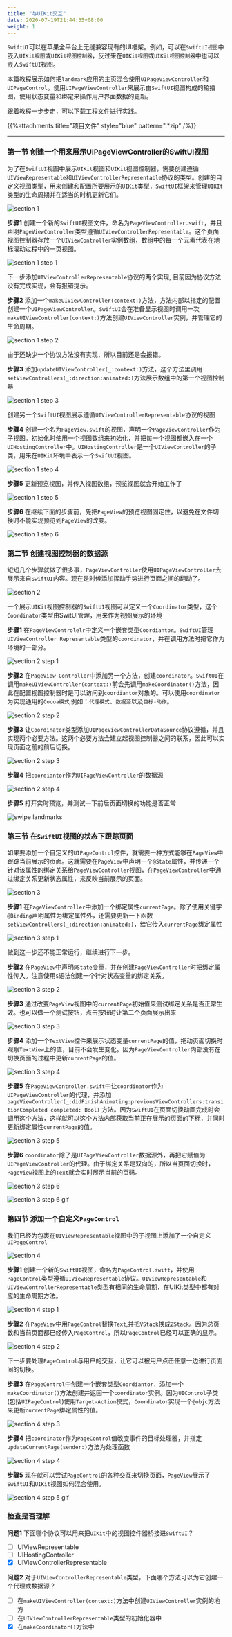 ```yaml
---
title: "与UIKit交互"
date: 2020-07-19T21:44:35+08:00
weight: 1
---
```


`SwiftUI`可以在苹果全平台上无缝兼容现有的UI框架。例如，可以在`SwiftUI视图`中嵌入`UIKit视图`或`UIKit视图控制器`，反过来在`UIKit视图`或`UIKit视图控制器`中也可以嵌入`SwiftUI`视图。

本篇教程展示如何把`landmark`应用的主页混合使用`UIPageViewController`和`UIPageControl`。使用`UIPageViewController`来展示由`SwiftUI`视图构成的轮播图，使用状态变量和绑定来操作用户界面数据的更新。

跟着教程一步步走，可以下载工程文件进行实践。

{{%attachments title="项目文件" style="blue" pattern=".*zip" /%}}

---

### 第一节 创建一个用来展示UIPageViewController的SwiftUI视图

为了在`SwiftUI`视图中展示`UIKit`视图和`UIKit`视图控制器，需要创建遵循`UIViewRepresentable`和`UIViewControllerRepresentable`协议的类型。创建的自定义视图类型，用来创建和配置所要展示的`UIKit`类型，`SwiftUI`框架来管理`UIKIt`类型的生命周期并在适当的时机更新它们。

![section 1](/swiftui/framework_integration/images/interfacing_with_uikit_section1.png?width=20pc)

**步骤1** 创建一个新的`SwiftUI`视图文件，命名为`PageViewController.swift`，并且声明`PageViewController`类型遵循`UIViewControllerRepresentable`。这个页面视图控制器存放一个`UIViewController`实例数组，数组中的每一个元素代表在地标滚动过程中的一页视图。

![section 1 step 1](/swiftui/framework_integration/images/interfacing_with_uikit_section1_step1.png?width=40pc)

下一步添加`UIViewControllerRepresentable`协议的两个实现, 目前因为协议方法没有完成实现，会有报错提示。

**步骤2** 添加一个`makeUIViewController(context:)`方法，方法内部以指定的配置创建一个`UIPageViewController`。`SwiftUI`会在准备显示视图时调用一次`makeUIViewController(context:)`方法创建`UIViewController`实例，并管理它的生命周期。

![section 1 step 2](/swiftui/framework_integration/images/interfacing_with_uikit_section1_step2.png?width=40pc)

由于还缺少一个协议方法没有实现，所以目前还是会报错。

**步骤3** 添加`updateUIViewController(_:context:)`方法，这个方法里调用`setViewControllers(_:direction:animated:)`方法展示数组中的第一个视图控制器

![section 1 step 3](/swiftui/framework_integration/images/interfacing_with_uikit_section1_step3.png?width=40pc)

创建另一个`SwiftUI`视图展示遵循`UIViewControllerRepresentable`协议的视图

**步骤4** 创建一个名为`PageView.swift`的视图，声明一个`PageViewController`作为子视图。初始化时使用一个视图数组来初始化，并把每一个视图都嵌入在一个`UIHostingController`中。`UIHostingController`是一个`UIViewController`的子类，用来在`UIKit`环境中表示一个`SwiftUI`视图。

![section 1 step 4](/swiftui/framework_integration/images/interfacing_with_uikit_section1_step4.png?width=40pc)

**步骤5** 更新预览视图，并传入视图数组，预览视图就会开始工作了

![section 1 step 5](/swiftui/framework_integration/images/interfacing_with_uikit_section1_step5.png?width=40pc)

**步骤6** 在继续下面的步骤前，先把`PageView`的预览视图固定住，以避免在文件切换时不能实现预览到`PageView`的改变。

![section 1 step 6](/swiftui/framework_integration/images/interfacing_with_uikit_section1_step6.png?width=20pc)

### 第二节 创建视图控制器的数据源

短短几个步骤就做了很多事，`PageViewController`使用`UIPageViewController`去展示来自`SwiftUI`内容。现在是时候添加挥动手势进行页面之间的翻动了。

![section 2](/swiftui/framework_integration/images/interfacing_with_uikit_section2.png?width=20pc)

一个展示`UIKit`视图控制器的`SwiftUI`视图可以定义一个`Coordinator`类型，这个`Coordinator`类型由SwitUI管理，用来作为视图展示的环境

**步骤1** 在`PageViewControlelr`中定义一个嵌套类型`Coordiantor`。`SwiftUI`管理`UIViewController Representable`类型的`coordinator`，并在调用方法时把它作为环境的一部分。

![section 2 step 1](/swiftui/framework_integration/images/interfacing_with_uikit_section2_step1.png?width=30pc)

**步骤2** 在`PageView Controller`中添加另一个方法，创建`coordinator`。`SwiftUI`在调用`makeUIViewController(context:)`前会先调用`makeCoordinator()`方法，因此在配置视图控制器时是可以访问到`coordiantor`对象的。可以使用`coordinator`为实现通用的`Cocoa模式`,例如：`代理模式`、`数据源`以及`目标-动作`。

![section 2 step 2](/swiftui/framework_integration/images/interfacing_with_uikit_section2_step2.png?width=50pc)

**步骤3** 让`Coordinator`类型添加`UIPageViewControllerDataSource`协议遵循，并且实现两个必要方法。这两个必要方法会建立起视图控制器之间的联系，因此可以实现页面之前的前后切换。

![section 2 step 3](/swiftui/framework_integration/images/interfacing_with_uikit_section2_step3.png?width=50pc)

**步骤4** 把`coordiantor`作为`UIPageViewController`的数据源

![section 2 step 4](/swiftui/framework_integration/images/interfacing_with_uikit_section2_step4.png?width=50pc)

**步骤5** 打开实时预览，并测试一下前后页面切换的功能是否正常

![swipe landmarks](/swiftui/framework_integration/interfaceing_with_uikit.files/swipe-landmarks.gif?width=20pc)

### 第三节 在`SwiftUI`视图的状态下跟踪页面

如果要添加一个自定义的`UIPageControl`控件，就需要一种方式能够在`PageView`中跟踪当前展示的页面。这就需要在`PageView`中声明一个`@State`属性，并传递一个针对该属性的绑定关系给`PageViewController`视图，在`PageViewController`中通过绑定关系更新状态属性，来反映当前展示的页面。

![section 3](/swiftui/framework_integration/images/interfacing_with_uikit_section3.png?width=20pc)

**步骤1** 在`PageViewController`中添加一个绑定属性`currentPage`。除了使用关键字`@Binding`声明属性为绑定属性外，还需要更新一下函数`setViewControllers(_:direction:animated:)`，给它传入`currentPage`绑定属性

![section 3 step 1](/swiftui/framework_integration/images/interfacing_with_uikit_section3_step1.png?width=50pc)

做到这一步还不能正常运行，继续进行下一步。

**步骤2** 在`PageView`中声明`@State`变量，并在创建`PageViewController`时把绑定属性传入。注意使用`$`语法创建一个针对状态变量的绑定关系。

![section 3 step 2](/swiftui/framework_integration/images/interfacing_with_uikit_section3_step2.png?width=50pc)

**步骤3** 通过改变`PageView`视图中的`currentPage`初始值来测试绑定关系是否正常生效。也可以做一个测试按钮，点击按钮时让第二个页面展示出来

![section 3 step 3](/swiftui/framework_integration/images/interfacing_with_uikit_section3_step3.png?width=50pc)

**步骤4** 添加一个`TextView`控件来展示状态变量`currentPage`的值，拖动页面切换时观察`TextView`上的值，目前不会发生变化。因为`PageViewController`内部没有在切换页面的过程中更新`currentPage`的值。

![section 3 step 4](/swiftui/framework_integration/images/interfacing_with_uikit_section3_step4.png?width=50pc)

**步骤5** 在`PageViewController.swift`中让`coordinator`作为`UIPageViewController`的代理，并添加`pageViewController(_:didFinishAnimating:previousViewControllers:transitionCompleted completed: Bool)` 方法。因为`SwiftUI`在页面切换动画完成时会调用这个方法，这样就可以这个方法内部获取当前正在展示的页面的下标，并同时更新绑定属性`currentPage`的值。

![section 3 step 5](/swiftui/framework_integration/images/interfacing_with_uikit_section3_step5.png?width=50pc)

**步骤6** `coordinator`除了是`UIPageViewController`数据源外，再把它赋值为`UIPageViewController`的代理。由于绑定关系是双向的，所以当页面切换时，`PageView`视图上的`Text`就会实时展示当前的页码。

![section 3 step 6](/swiftui/framework_integration/images/interfacing_with_uikit_section3_step6.png?width=50pc)


![section 3 step 6 gif](/swiftui/framework_integration/interfaceing_with_uikit.files/swipe-binding-text.gif?width=20pc)

### 第四节 添加一个自定义`PageControl`

我们已经为包裹在`UIViewRepresentable`视图中的子视图上添加了一个自定义`UIPageControl`

![section 4](/swiftui/framework_integration/images/interfacing_with_uikit_section4.png?width=20pc)

**步骤1** 创建一个新的`SwiftUI`视图，命名为`PageControl.swift`，并使用`PageControl`类型遵循`UIViewRepresentable`协议。`UIViewRepresentable`和`UIViewControllerRepresentable`类型有相同的生命周期，在UIKit类型中都有对应的生命周期方法。

![section 4 step 1](/swiftui/framework_integration/images/interfacing_with_uikit_section4_step1.png?width=50pc)

**步骤2** 在`PageView`中用`PageControl`替换`Text`,并把`VStack`换成`ZStack`。因为总页数和当前页面都已经传入`PageControl`，所以`PageControl`已经可以正确的显示。

![section 4 step 2](/swiftui/framework_integration/images/interfacing_with_uikit_section4_step2.png?width=50pc)

下一步要处理`PageControl`与用户的交互，让它可以被用户点击任意一边进行页面间的切换。

**步骤3**  在`PageControl`中创建一个嵌套类型`Coordiantor`，添加一个`makeCoordinator()`方法创建并返回一个`coordinator`实例。因为`UIControl`子类(包括`UIPageControl`)使用`Target-Action`模式，`Coordinator`实现一个`@objc`方法来更新`currentPage`绑定属性的值。

![section 4 step 3](/swiftui/framework_integration/images/interfacing_with_uikit_section4_step3.png?width=50pc)

**步骤4** 把`coordinator`作为`PageControl`值改变事件的目标处理器，并指定`updateCurrentPage(sender:)`方法为处理函数

![section 4 step 4](/swiftui/framework_integration/images/interfacing_with_uikit_section4_step4.png?width=50pc)

**步骤5** 现在就可以尝试`PageControl`的各种交互来切换页面，`PageView`展示了`SwiftUI`和`UIKit`视图如何混合使用。

![section 4 step 5 gif](/swiftui/framework_integration/interfaceing_with_uikit.files/page-control.gif?width=20pc)

### 检查是否理解

**问题1** 下面哪个协议可以用来把`UIKit`中的视图控件器桥接进`SwiftUI`？

- [ ] UIViewRepresentable
- [ ] UIHostingController
- [X] UIViewControllerRepresentable

**问题2** 对于`UIViewControllerRepresentable`类型，下面哪个方法可以为它创建一个代理或数据源？

- [ ] 在`makeUIViewController(context:)`方法中创建`UIViewController`实例的地方
- [ ] 在`UIViewControllerRepresentable`类型的初始化器中
- [X] 在`makeCoordinator()`方法中